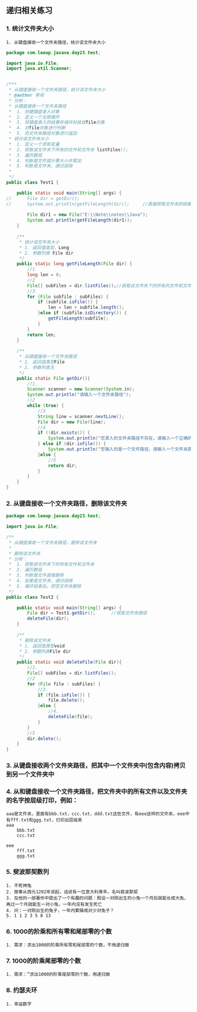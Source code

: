 ## 递归相关练习

### 1. 统计文件夹大小
    1. 从键盘接收一个文件夹路径，统计该文件夹大小
```JAVA
package com.leeup.javase.day23.test;

import java.io.File;
import java.util.Scanner;


/***
 * 从键盘接收一个文件夹路径，统计该文件夹大小
 * @author 李闯
 * 分析：
 * 从键盘接收一个文件夹路径
 * 	1. 创建键盘录入对象
 * 	2. 定义一个无限循环
 *  3. 将键盘录入的结果存储并封装成file对象
 *  4. 对file对象进行判断
 *  5. 将文件夹路径对象进行返回
 * 统计该文件夹大小
 * 	1. 定义一个求和变量
 *  2. 获取该文件夹下所有的文件和文件夹 listFiles();
 *  3. 遍历数组
 *  4. 判断是文件就计算大小并累加
 *  5. 判断是文件夹，递归调用
 *
 */
public class Test1 {

	public static void main(String[] args) {
//		File dir = getDir();
//		System.out.println(getFileLength(dir));		//直接获取文件夹的结果是0
		
		File dir1 = new File("E:\\Note\\notes\\Java");
		System.out.println(getFileLength(dir1));
	}
	
	/**
	 * 统计该文件夹大小
	 * 1. 返回值类型，Long
	 * 2. 参数列表 File dir
	 */ 
	public static long getFileLength(File dir) {
		//1 
		long len = 0;
		//2
		File[] subFiles = dir.listFiles();//获取该文件夹下的所有的文件和文件夹
		//3 
		for (File subfile : subFiles) {
			if (subfile.isFile()) {
				len = len + subfile.length();
			}else if (subfile.isDirectory()) {
				getFileLength(subfile);
			}
		}
		return len;
	}
	
	/**
	 * 从键盘接收一个文件夹路径
	 * 1. 返回值类型File
	 * 2. 参数列表无
	 */
	public static File getDir(){
		//1.  
		Scanner scanner = new Scanner(System.in);
		System.out.println("请输入一个文件夹路径");
		//2
		while (true) {
			//3
			String line = scanner.nextLine();
			File dir = new File(line);
			//4 
			if (!dir.exists()) {
				System.out.println("您录入的文件夹路径不存在，请输入一个正确的文件夹路径");
			} else if (dir.isFile()) {
				System.out.println("您输入的是一个文件路径，请输入一个文件夹路径");
			}else {
				//5
				return dir;
			}
		}
	}
}
```

### 2. 从键盘接收一个文件夹路径，删除该文件夹
```java
package com.leeup.javase.day23.test;

import java.io.File;

/**
 * 从键盘接收一个文件夹路径，删除该文件夹
 * 
 * 删除该文件夹
 * 分析：
 * 	1. 获取该文件夹下的所有文件和文件夹
 *  2. 遍历数组
 *  3. 判断是文件直接删除
 *  4. 如果是文件夹，递归调用
 *  5. 循环结束后。把空文件夹删除
 */
public class Test2 {

	public static void main(String[] args) {
		File dir = Test1.getDir();		//获取文件夹路径
		deleteFile(dir);
	}
	
	/**
	 * 删除该文件夹
	 * 1. 返回值类型void
	 * 2. 参数列表File dir
	 */
	public static void deleteFile(File dir){
		//1. 
		File[] subFiles = dir.listFiles();
		//2
		for (File file : subFiles) {
			//3.
			if (file.isFile()) {
				file.delete();
			}else {
				//4.
				deleteFile(file);
			}
		}
		//5
		dir.delete();
	}
}

```
### 3. 从键盘接收两个文件夹路径，把其中一个文件夹中(包含内容)拷贝到另一个文件夹中

### 4. 从和键盘接收一个文件夹路径，把文件夹中的所有文件以及文件夹的名字按层级打印，例如：
    aaa是文件夹，里面有bbb.txt，ccc.txt，ddd.txt这些文件，有eee这样的文件夹，eee中有fff.txt和ggg.txt，打印出层级来
    aaa
        bbb.txt
        ccc.txt

    eee
        fff.txt
        ggg.txt
    
### 5. 斐波那契数列
    1. 不死神兔
    2. 故事从西元1202年说起，话说有一位意大利青年，名叫斐波那契
    3. 在他的一部著作中提出了一个有趣的问题：假设一对刚出生的小兔一个月后就能长成大兔，再过一个月就能生一对小兔，一年内没有发生死亡
    4. 问：一对刚出生的兔子，一年内繁殖成对少对兔子？
    5. 1 1 2 3 5 8 13

### 6. 1000的阶乘和所有零和尾部零的个数
    1. 需求：求出1000的阶乘所有零和尾部零的个数，不用递归做

### 7. 1000的阶乘尾部零的个数
    1. 需求：”求出1000的阶乘尾部零的个数，用递归做

### 8. 约瑟夫环
    1. 幸运数字